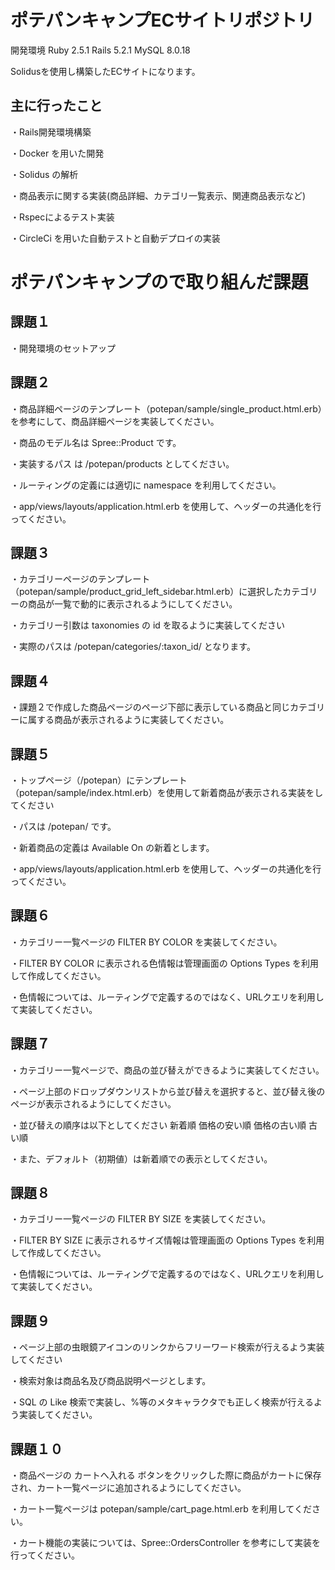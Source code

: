 # ポテパンキャンプECサイトリポジトリ
開発環境 Ruby 2.5.1 Rails 5.2.1 MySQL 8.0.18

Solidusを使用し構築したECサイトになります。

## 主に行ったこと

・Rails開発環境構築

・Docker を用いた開発

・Solidus の解析

・商品表示に関する実装(商品詳細、カテゴリ一覧表示、関連商品表示など)

・Rspecによるテスト実装

・CircleCi を用いた自動テストと自動デプロイの実装

# ポテパンキャンプので取り組んだ課題

## 課題１

・開発環境のセットアップ

## 課題２

・商品詳細ページのテンプレート（potepan/sample/single_product.html.erb）を参考にして、商品詳細ページを実装してください。

・商品のモデル名は Spree::Product です。

・実装するパス は /potepan/products としてください。

・ルーティングの定義には適切に namespace を利用してください。

・app/views/layouts/application.html.erb を使用して、ヘッダーの共通化を行ってください。

## 課題３

・カテゴリーページのテンプレート（potepan/sample/product_grid_left_sidebar.html.erb）に選択したカテゴリーの商品が一覧で動的に表示されるようにしてください。

・カテゴリー引数は taxonomies の id を取るように実装してください

・実際のパスは /potepan/categories/:taxon_id/ となります。

## 課題４

・課題２で作成した商品ページのページ下部に表示している商品と同じカテゴリーに属する商品が表示されるように実装してください。

## 課題５

・トップページ（/potepan）にテンプレート（potepan/sample/index.html.erb）を使用して新着商品が表示される実装をしてください

・パスは /potepan/ です。

・新着商品の定義は Available On の新着とします。

・app/views/layouts/application.html.erb を使用して、ヘッダーの共通化を行ってください。

## 課題６

・カテゴリー一覧ページの FILTER BY COLOR を実装してください。

・FILTER BY COLOR に表示される色情報は管理画面の Options Types を利用して作成してください。

・色情報については、ルーティングで定義するのではなく、URLクエリを利用して実装してください。

## 課題７

・カテゴリー一覧ページで、商品の並び替えができるように実装してください。

・ページ上部のドロップダウンリストから並び替えを選択すると、並び替え後のページが表示されるようにしてください。

・並び替えの順序は以下としてください
新着順
価格の安い順
価格の古い順
古い順

・また、デフォルト（初期値）は新着順での表示としてください。

## 課題８

・カテゴリー一覧ページの FILTER BY SIZE を実装してください。

・FILTER BY SIZE に表示されるサイズ情報は管理画面の Options Types を利用して作成してください。

・色情報については、ルーティングで定義するのではなく、URLクエリを利用して実装してください。‌

## 課題９

・ページ上部の虫眼鏡アイコンのリンクからフリーワード検索が行えるよう実装してください

・検索対象は商品名及び商品説明ページとします。

・SQL の Like 検索で実装し、%等のメタキャラクタでも正しく検索が行えるよう実装してください。

## 課題１０

・商品ページの カートへ入れる ボタンをクリックした際に商品がカートに保存され、カート一覧ページに追加されるようにしてください。

・カート一覧ページは potepan/sample/cart_page.html.erb を利用してください。

・カート機能の実装については、Spree::OrdersController を参考にして実装を行ってください。

